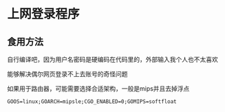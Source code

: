 # 上网登录程序

## 食用方法
自行编译吧，因为用户名密码是硬编码在代码里的，外部输入我个人也不太喜欢

能够解决偶尔网页登录不上去账号的奇怪问题

如果用于路由器，可能需要选择合适架构，一般是mips并且去掉浮点

`GOOS=linux;GOARCH=mipsle;CGO_ENABLED=0;GOMIPS=softfloat`